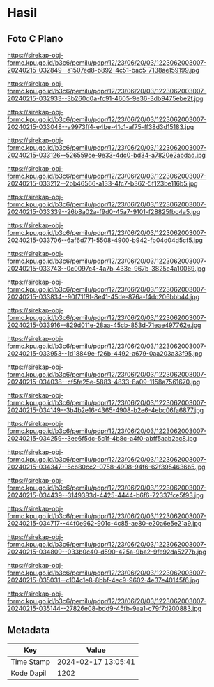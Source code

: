 # Hasil

## Foto C Plano

https://sirekap-obj-formc.kpu.go.id/b3c6/pemilu/pdpr/12/23/06/20/03/1223062003007-20240215-032849--a1507ed8-b892-4c51-bac5-7138ae159199.jpg

https://sirekap-obj-formc.kpu.go.id/b3c6/pemilu/pdpr/12/23/06/20/03/1223062003007-20240215-032933--3b260d0a-fc91-4605-9e36-3db9475ebe2f.jpg

https://sirekap-obj-formc.kpu.go.id/b3c6/pemilu/pdpr/12/23/06/20/03/1223062003007-20240215-033048--a9973ff4-e4be-41c1-af75-ff38d3d15183.jpg

https://sirekap-obj-formc.kpu.go.id/b3c6/pemilu/pdpr/12/23/06/20/03/1223062003007-20240215-033126--526559ce-9e33-4dc0-bd34-a7820e2abdad.jpg

https://sirekap-obj-formc.kpu.go.id/b3c6/pemilu/pdpr/12/23/06/20/03/1223062003007-20240215-033212--2bb46566-a133-4fc7-b362-5f123be116b5.jpg

https://sirekap-obj-formc.kpu.go.id/b3c6/pemilu/pdpr/12/23/06/20/03/1223062003007-20240215-033339--26b8a02a-f9d0-45a7-9101-f28825fbc4a5.jpg

https://sirekap-obj-formc.kpu.go.id/b3c6/pemilu/pdpr/12/23/06/20/03/1223062003007-20240215-033706--6af6d771-5508-4900-b942-fb04d04d5cf5.jpg

https://sirekap-obj-formc.kpu.go.id/b3c6/pemilu/pdpr/12/23/06/20/03/1223062003007-20240215-033743--0c0097c4-4a7b-433e-967b-3825e4a10069.jpg

https://sirekap-obj-formc.kpu.go.id/b3c6/pemilu/pdpr/12/23/06/20/03/1223062003007-20240215-033834--90f71f8f-8e41-45de-876a-f4dc206bbb44.jpg

https://sirekap-obj-formc.kpu.go.id/b3c6/pemilu/pdpr/12/23/06/20/03/1223062003007-20240215-033916--829d011e-28aa-45cb-853d-71eae497762e.jpg

https://sirekap-obj-formc.kpu.go.id/b3c6/pemilu/pdpr/12/23/06/20/03/1223062003007-20240215-033953--1d18849e-f26b-4492-a679-0aa203a33f95.jpg

https://sirekap-obj-formc.kpu.go.id/b3c6/pemilu/pdpr/12/23/06/20/03/1223062003007-20240215-034038--cf5fe25e-5883-4833-8a09-1158a7561670.jpg

https://sirekap-obj-formc.kpu.go.id/b3c6/pemilu/pdpr/12/23/06/20/03/1223062003007-20240215-034149--3b4b2e16-4365-4908-b2e6-4ebc06fa6877.jpg

https://sirekap-obj-formc.kpu.go.id/b3c6/pemilu/pdpr/12/23/06/20/03/1223062003007-20240215-034259--3ee6f5dc-5c1f-4b8c-a4f0-abff5aab2ac8.jpg

https://sirekap-obj-formc.kpu.go.id/b3c6/pemilu/pdpr/12/23/06/20/03/1223062003007-20240215-034347--5cb80cc2-0758-4998-94f6-62f3954636b5.jpg

https://sirekap-obj-formc.kpu.go.id/b3c6/pemilu/pdpr/12/23/06/20/03/1223062003007-20240215-034439--3149383d-4425-4444-b6f6-72337fce5f93.jpg

https://sirekap-obj-formc.kpu.go.id/b3c6/pemilu/pdpr/12/23/06/20/03/1223062003007-20240215-034717--44f0e962-901c-4c85-ae80-e20a6e5e21a9.jpg

https://sirekap-obj-formc.kpu.go.id/b3c6/pemilu/pdpr/12/23/06/20/03/1223062003007-20240215-034809--033b0c40-d590-425a-9ba2-9fe92da5277b.jpg

https://sirekap-obj-formc.kpu.go.id/b3c6/pemilu/pdpr/12/23/06/20/03/1223062003007-20240215-035031--c104c1e8-8bbf-4ec9-9602-4e37e40145f6.jpg

https://sirekap-obj-formc.kpu.go.id/b3c6/pemilu/pdpr/12/23/06/20/03/1223062003007-20240215-035144--27826e08-bdd9-45fb-9ea1-c79f7d200883.jpg


## Metadata

| Key        | Value               |
| ---------- | ------------------- |
| Time Stamp | 2024-02-17 13:05:41 |
| Kode Dapil | 1202                |



